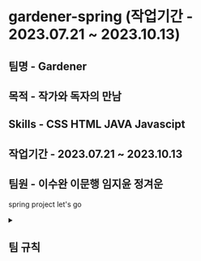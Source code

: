<h1>gardener-spring (작업기간 - 2023.07.21 ~ 2023.10.13)</h1>

<h2>팀명 - Gardener</h2>

<h2>목적 - 작가와 독자의 만남</h2>

<h2>Skills - CSS HTML JAVA Javascipt</h2>

<h2>작업기간 - 2023.07.21 ~ 2023.10.13</h2>

<h2>팀원 - 이수완 이문행 임지윤 정겨운</h2>

spring project let's go

<details>
<summary>
  <h2>팀 규칙</h2>
</summary>
    중간에 탈주 하지말기<br>
    싸우지 말기 (불만은 당사자들끼리 해결)<br>
    매일 아침(9:30), 저녁(17:30) 간단한 회의<br>
    나쁜말, 비난하는 말 하지 않기!<br>
    이슈/사고 숨기지 말고 회의때 그때마다 말하기!<br>
    본인이 작성한 코드(메서드, 변수이름) 주석 달기!!<br>
    디스코드 확인 꼭하기
</details>

